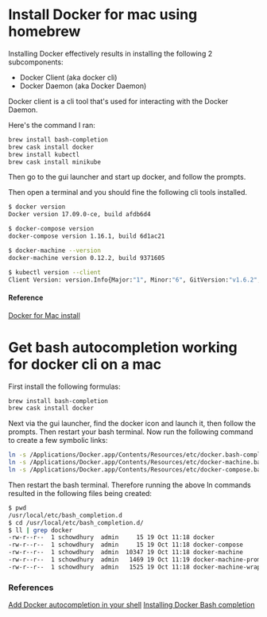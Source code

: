 # Install Docker for mac using homebrew

Installing Docker effectively results in installing the following 2 subcomponents:

- Docker Client (aka docker cli)
- Docker Daemon (aka Docker Daemon)

Docker client is a cli tool that's used for interacting with the Docker Daemon. 

Here's the command I ran:

```bash
brew install bash-completion
brew cask install docker
brew install kubectl
brew cask install minikube
```

Then go to the gui launcher and start up docker, and follow the prompts.

Then open a terminal and you should fine the following cli tools installed.

```bash
$ docker version
Docker version 17.09.0-ce, build afdb6d4

$ docker-compose version
docker-compose version 1.16.1, build 6d1ac21

$ docker-machine --version
docker-machine version 0.12.2, build 9371605

$ kubectl version --client
Client Version: version.Info{Major:"1", Minor:"6", GitVersion:"v1.6.2", GitCommit:"477efc3cbe6a7effca06bd1452fa356e2201e1ee", GitTreeState:"clean", BuildDate:"2017-04-19T20:33:11Z", GoVersion:"go1.7.5", Compiler:"gc", Platform:"darwin/amd64"}
```

#### Reference

[Docker for Mac install](https://docs.docker.com/docker-for-mac/install)


# Get bash autocompletion working for docker cli on a mac

First install the following formulas:

```bash
brew install bash-completion
brew cask install docker

```

Next via the gui launcher, find the docker icon and launch it, then follow the prompts. Then restart your bash terminal. Now run the following command to create a few symbolic links:

```bash
ln -s /Applications/Docker.app/Contents/Resources/etc/docker.bash-completion /usr/local/etc/bash_completion.d/docker
ln -s /Applications/Docker.app/Contents/Resources/etc/docker-machine.bash-completion /usr/local/etc/bash_completion.d/docker-machine
ln -s /Applications/Docker.app/Contents/Resources/etc/docker-compose.bash-completion /usr/local/etc/bash_completion.d/docker-compose
```

Then restart the bash terminal. Therefore running the above ln commands resulted in the following files being created:

```bash
$ pwd
/usr/local/etc/bash_completion.d
$ cd /usr/local/etc/bash_completion.d/
$ ll | grep docker
-rw-r--r--  1 schowdhury  admin     15 19 Oct 11:18 docker
-rw-r--r--  1 schowdhury  admin     15 19 Oct 11:18 docker-compose
-rw-r--r--  1 schowdhury  admin  10347 19 Oct 11:18 docker-machine
-rw-r--r--  1 schowdhury  admin   1469 19 Oct 11:19 docker-machine-prompt
-rw-r--r--  1 schowdhury  admin   1525 19 Oct 11:18 docker-machine-wrapper

```

### References

[Add Docker autocompletion in your shell](https://webascrazy.net/2017/02/02/add-docker-autocompletion-in-your-shell/)
[Installing Docker Bash completion](https://docs.docker.com/docker-for-mac/#installing-bash-completion)
